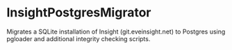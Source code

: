 # InsightPostgresMigrator
Migrates a SQLite installation of Insight (git.eveinsight.net) to Postgres using pgloader and additional integrity checking scripts.
